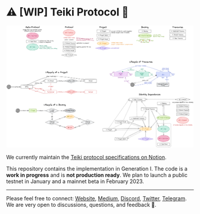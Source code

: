 # :warning: [WIP] Teiki Protocol :construction:

![Teiki protocol](docs/protocol.png)

We currently maintain the [Teiki protocol specifications on Notion](https://shinka-network.notion.site/Teiki-Protocol-ae97c4c66db447278ea8da9cd7b860a2).

This repository contains the implementation in Generation I. The code is a **work in progress** and is **not production ready**. We plan to launch a public testnet in January and a mainnet beta in February 2023.

---

Please feel free to connect: [Website](https://teiki.network), [Medium](https://teikinetwork.medium.com), [Discord](https://discord.gg/Nfs2Wbr28H), [Twitter](https://twitter.com/TeikiNetwork), [Telegram](https://t.me/teiki_announcement). We are very open to discussions, questions, and feedback :seedling:.
